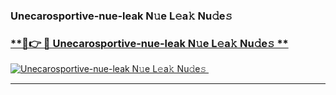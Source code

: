 ### Unecarosportive-nue-leak N𝚞e L𝚎a𝚔 Nu𝚍e𝚜   

### [ **🔗👉 🔴 Unecarosportive-nue-leak N𝚞e L𝚎a𝚔 Nu𝚍e𝚜 **](https://taap.it/xNRuk4)  

[![Unecarosportive-nue-leak N𝚞e L𝚎a𝚔 Nu𝚍e𝚜 ](https://i.imgur.com/0qMVB7G.gif)](https://taap.it/xNRuk4)  

___  
